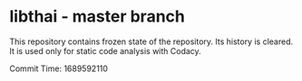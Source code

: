 # libthai - master branch

This repository contains frozen state of the repository.
Its history is cleared. It is used only for static code
analysis with Codacy.

Commit Time: 1689592110